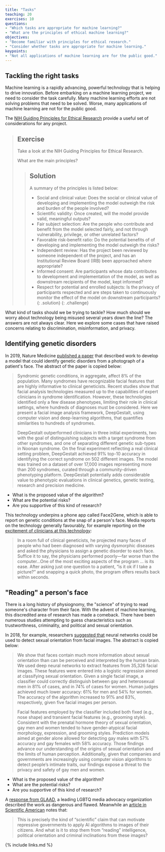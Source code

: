 ```yaml
---
title: "Tasks"
teaching: 20
exercises: 10
questions:
- "Which tasks are appropriate for machine learning?"
- "What are the principles of ethical machine learning?"
objectives:
- "Become familiar with principles for ethical research."
- "Consider whether tasks are appropriate for machine learning."
keypoints:
- "Not all applications of machine learning are for the public good."
---
```


## Tackling the right tasks

Machine learning is a rapidly advancing, powerful technology that is helping to drive innovation. Before embarking on a machine learning project, we need to consider the task carefully. Many machine learning efforts are not solving problems that need to be solved. Worse, many applications of machine learning are not for the public good. 

The [NIH Guiding Principles for Ethical Research](https://www.nih.gov/health-information/nih-clinical-research-trials-you/guiding-principles-ethical-research) provide a useful set of considerations for any project. 

> ## Exercise
> Take a look at the NIH Guiding Principles for Ethical Research.  
> 
> What are the main principles?  
>   
> > ## Solution
> > A summary of the principles is listed below: 
> > - Social and clinical value: Does the social or clinical value of developing and implementing the model outweigh the risk and burden of the people involved?
> > - Scientific validity: Once created, will the model provide valid, meaningful outputs?
> > - Fair subject selection: Are the people who contribute and benefit from the model selected fairly, and not through vulnerability, privilege, or other unrelated factors?
> > - Favorable risk-benefit ratio: Do the potential benefits of of developing and implementing the model outweigh the risks?
> > - Independent review: Has the project been reviewed by someone independent of the project, and has an Institutional Review Board (IRB) been approached where appropriate? 
> > - Informed consent: Are participants whose data contributes to development and implementation of the model, as well as downstream recipients of the model, kept informed?
> > - Respect for potential and enrolled subjects: Is the privacy of participants respected and are steps taken to continuously monitor the effect of the model on downstream participants?
> {: .solution}
{: .challenge}

What kind of tasks should we be trying to tackle? How much should we worry about technology being misused several years down the line? The answers are not always clear. Here we explore some cases that have raised concerns relating to discrimination, misinformation, and privacy.

## Identifying genetic disorders

In 2019, Nature Medicine [published a paper](https://www.nature.com/articles/s41591-018-0279-0.epdf) that described work to develop a model that could identify genetic disorders from a photograph of a patient's face. The abstract of the paper is copied below:

> Syndromic genetic conditions, in aggregate, affect 8% of the population. Many syndromes have recognizable facial features that are highly informative to clinical geneticists. Recent studies show that facial analysis technologies measured up to the capabilities of expert clinicians in syndrome identification. However, these technologies identified only a few disease phenotypes, limiting their role in clinical settings, where hundreds of diagnoses must be considered. Here we present a facial image analysis framework, DeepGestalt, using computer vision and deep-learning algorithms, that quantifies similarities to hundreds of syndromes.  
>  
> DeepGestalt outperformed clinicians in three initial experiments, two with the goal of distinguishing subjects with a target syndrome from other syndromes, and one of separating different genetic sub-types in Noonan syndrome. On the final experiment reflecting a real clinical setting problem, DeepGestalt achieved 91% top-10 accuracy in identifying the correct syndrome on 502 different images. The model was trained on a dataset of over 17,000 images representing more than 200 syndromes, curated through a community-driven phenotyping platform. DeepGestalt potentially adds considerable value to phenotypic evaluations in clinical genetics, genetic testing, research and precision medicine.

- What is the proposed value of the algorithm?
- What are the potential risks?
- Are you supportive of this kind of research?

This technology underpins a phone app called Face2Gene, which is able to report on genetic conditions at the snap of a person's face. Media reports on the technology generally favourably, for example reporting on the [excitement of clinicians at this technology](https://www.genengnews.com/insights/a-i-gets-in-the-face-of-rare-genetic-diseases/):

> In a room full of clinical geneticists, he projected many faces of people who had been diagnosed with varying dysmorphic diseases and asked the physicians to assign a genetic disorder to each face. Suffice it to say, the physicians performed poorly—far worse than the computer...One of the most exciting aspects of the program ... is its ease. After asking just one question to a patient, “is it ok if I take a picture?” and snapping a quick photo, the program offers results back within seconds.

<!-- >
https://www.nature.com/articles/d41586-019-00027-x

- "Face2Gene’s recognition rate for Down syndrome was 80% among white Belgian children, it was just 37% for black Congolese children" affect your view?
-->


## "Reading" a person's face

There is a long history of physiognomy, the "science" of trying to read someone's character from their face. With the advent of machine learning, this discredited area of research has made a comeback. There have been numerous studies attempting to guess characteristics such as trustworthness, criminality, and political and sexual orientation.

In 2018, for example, researchers [suggested that](https://www.gsb.stanford.edu/faculty-research/publications/deep-neural-networks-are-more-accurate-humans-detecting-sexual) neural networks could be used to detect  sexual orientation from facial images. The abstract is copied below:

> We show that faces contain much more information about sexual orientation than can be perceived and interpreted by the human brain. We used deep neural networks to extract features from 35,326 facial images. These features were entered into a logistic regression aimed at classifying sexual orientation. Given a single facial image, a classifier could correctly distinguish between gay and heterosexual men in 81% of cases, and in 74% of cases for women. Human judges achieved much lower accuracy: 61% for men and 54% for women. The accuracy of the algorithm increased to 91% and 83%, respectively, given five facial images per person.  
>   
> Facial features employed by the classifier included both fixed (e.g., nose shape) and transient facial features (e.g., grooming style). Consistent with the prenatal hormone theory of sexual orientation, gay men and women tended to have gender-atypical facial morphology, expression, and grooming styles. Prediction models aimed at gender alone allowed for detecting gay males with 57% accuracy and gay females with 58% accuracy. Those findings advance our understanding of the origins of sexual orientation and the limits of human perception. Additionally, given that companies and governments are increasingly using computer vision algorithms to detect people’s intimate traits, our findings expose a threat to the privacy and safety of gay men and women.

- What is the proposed value of the algorithm?
- What are the potential risks?
- Are you supportive of this kind of research?

A [response from GLAAD](https://www.glaad.org/blog/glaad-and-hrc-call-stanford-university-responsible-media-debunk-dangerous-flawed-report), a leading LGBTQ media advocacy organization described the work as dangerous and flawed. Meanwhile an [article in Scientific American](https://blogs.scientificamerican.com/observations/can-we-read-a-persons-character-from-facial-images/) notes that:

> This is precisely the kind of “scientific” claim that can motivate repressive governments to apply AI algorithms to images of their citizens. And what is it to stop them from “reading” intelligence, political orientation and criminal inclinations from these images?

<!--

## Reflection.

TODO: there should be a reflection here. What is an appropriate task. What is an ethical consideration? Say a few words. Who makes the decision and based on what. REFLECTION. 1. Regulation 2. Social 3. 

## Imitation

<!-- TODO: 

https://economictimes.indiatimes.com/magazines/panache/deep-nostalgia-new-online-ai-tool-brings-portraits-of-dead-relatives-to-life-some-call-it-spooky/articleshow/81245242.cms?from=mdr

https://www.theverge.com/a/luka-artificial-intelligence-memorial-roman-mazurenko-bot

Deep fakes.

## Surveillance and privacy

<!-- TODO: 

https://blogs.microsoft.com/on-the-issues/2018/12/06/facial-recognition-its-time-for-action/

https://www.nature.com/articles/d41586-020-03188-2

http://www.policingethicspanel.london/uploads/4/4/0/7/44076193/live_facial_recognition_final_report_may_2019.pdf

https://www.adalovelaceinstitute.org/report/beyond-face-value-public-attitudes-to-facial-recognition-technology/

https://blogs.microsoft.com/on-the-issues/2018/12/06/facial-recognition-its-time-for-action/

-->

{% include links.md %}